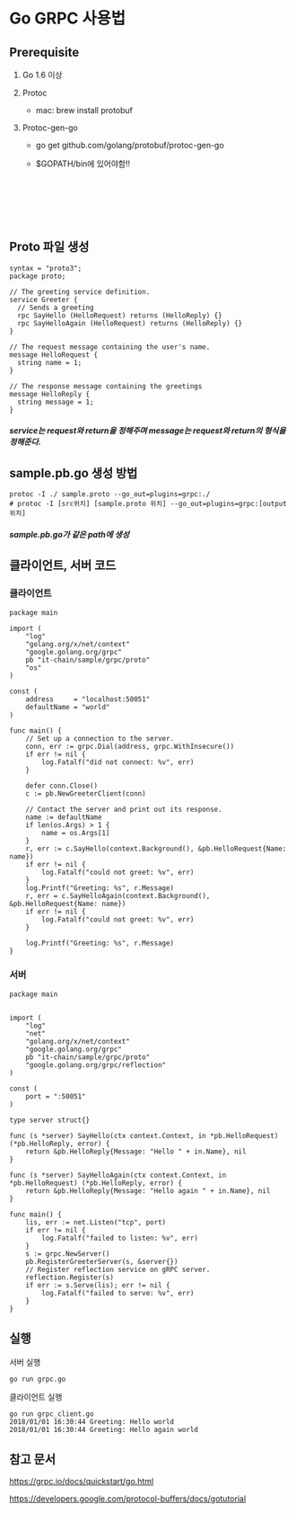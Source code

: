 #  Go GRPC 사용법



## Prerequisite

1. Go 1.6 이상

2. Protoc

   - mac: brew install protobuf

3. Protoc-gen-go

   - go get github.com/golang/protobuf/protoc-gen-go

   - $GOPATH/bin에 있어야함!!

     ​

   ​

   ​

## Proto 파일 생성

```
syntax = "proto3";
package proto;

// The greeting service definition.
service Greeter {
  // Sends a greeting
  rpc SayHello (HelloRequest) returns (HelloReply) {}
  rpc SayHelloAgain (HelloRequest) returns (HelloReply) {}
}

// The request message containing the user's name.
message HelloRequest {
  string name = 1;
}

// The response message containing the greetings
message HelloReply {
  string message = 1;
}
```

##### service는 request와 return을 정해주며 message는 request와 return의 형식을 정해준다.



## sample.pb.go 생성 방법

```
protoc -I ./ sample.proto --go_out=plugins=grpc:./
# protoc -I [src위치] [sample.proto 위치] --go_out=plugins=grpc:[output 위치]
```



##### sample.pb.go가 같은 path에 생성



## 클라이언트, 서버 코드

### 클라이언트

```
package main

import (
	"log"
	"golang.org/x/net/context"
	"google.golang.org/grpc"
	pb "it-chain/sample/grpc/proto"
	"os"
)

const (
	address     = "localhost:50051"
	defaultName = "world"
)

func main() {
	// Set up a connection to the server.
	conn, err := grpc.Dial(address, grpc.WithInsecure())
	if err != nil {
		log.Fatalf("did not connect: %v", err)
	}

	defer conn.Close()
	c := pb.NewGreeterClient(conn)

	// Contact the server and print out its response.
	name := defaultName
	if len(os.Args) > 1 {
		name = os.Args[1]
	}
	r, err := c.SayHello(context.Background(), &pb.HelloRequest{Name: name})
	if err != nil {
		log.Fatalf("could not greet: %v", err)
	}
	log.Printf("Greeting: %s", r.Message)
	r, err = c.SayHelloAgain(context.Background(), &pb.HelloRequest{Name: name})
	if err != nil {
		log.Fatalf("could not greet: %v", err)
	}

	log.Printf("Greeting: %s", r.Message)
}
```



### 서버

```
package main


import (
	"log"
	"net"
	"golang.org/x/net/context"
	"google.golang.org/grpc"
	pb "it-chain/sample/grpc/proto"
	"google.golang.org/grpc/reflection"
)

const (
	port = ":50051"
)

type server struct{}

func (s *server) SayHello(ctx context.Context, in *pb.HelloRequest) (*pb.HelloReply, error) {
	return &pb.HelloReply{Message: "Hello " + in.Name}, nil
}

func (s *server) SayHelloAgain(ctx context.Context, in *pb.HelloRequest) (*pb.HelloReply, error) {
	return &pb.HelloReply{Message: "Hello again " + in.Name}, nil
}

func main() {
	lis, err := net.Listen("tcp", port)
	if err != nil {
		log.Fatalf("failed to listen: %v", err)
	}
	s := grpc.NewServer()
	pb.RegisterGreeterServer(s, &server{})
	// Register reflection service on gRPC server.
	reflection.Register(s)
	if err := s.Serve(lis); err != nil {
		log.Fatalf("failed to serve: %v", err)
	}
}
```





## 실행

서버 실행

```
go run grpc.go
```



클라이언트 실행

```
go run grpc_client.go
2018/01/01 16:30:44 Greeting: Hello world
2018/01/01 16:30:44 Greeting: Hello again world
```


## 참고 문서
https://grpc.io/docs/quickstart/go.html

https://developers.google.com/protocol-buffers/docs/gotutorial


